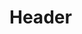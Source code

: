 <!-- TITLE: Illusion Scarecrow -->
<!-- SUBTITLE: Cloaks you in a shimmering illusion that makes you appear to be a scarecrow and grants resistance to fear spells. -->

# Header